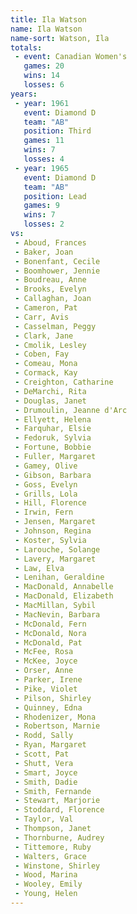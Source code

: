 ```yaml
---
title: Ila Watson
name: Ila Watson
name-sort: Watson, Ila
totals:
 - event: Canadian Women's
   games: 20
   wins: 14
   losses: 6
years:
 - year: 1961
   event: Diamond D
   team: "AB"
   position: Third
   games: 11
   wins: 7
   losses: 4
 - year: 1965
   event: Diamond D
   team: "AB"
   position: Lead
   games: 9
   wins: 7
   losses: 2
vs:
 - Aboud, Frances
 - Baker, Joan
 - Bonenfant, Cecile
 - Boomhower, Jennie
 - Boudreau, Anne
 - Brooks, Evelyn
 - Callaghan, Joan
 - Cameron, Pat
 - Carr, Avis
 - Casselman, Peggy
 - Clark, Jane
 - Cmolik, Lesley
 - Coben, Fay
 - Comeau, Mona
 - Cormack, Kay
 - Creighton, Catharine
 - DeMarchi, Rita
 - Douglas, Janet
 - Drumoulin, Jeanne d'Arc
 - Ellyett, Helena
 - Farquhar, Elsie
 - Fedoruk, Sylvia
 - Fortune, Bobbie
 - Fuller, Margaret
 - Gamey, Olive
 - Gibson, Barbara
 - Goss, Evelyn
 - Grills, Lola
 - Hill, Florence
 - Irwin, Fern
 - Jensen, Margaret
 - Johnson, Regina
 - Koster, Sylvia
 - Larouche, Solange
 - Lavery, Margaret
 - Law, Elva
 - Lenihan, Geraldine
 - MacDonald, Annabelle
 - MacDonald, Elizabeth
 - MacMillan, Sybil
 - MacNevin, Barbara
 - McDonald, Fern
 - McDonald, Nora
 - McDonald, Pat
 - McFee, Rosa
 - McKee, Joyce
 - Orser, Anne
 - Parker, Irene
 - Pike, Violet
 - Pilson, Shirley
 - Quinney, Edna
 - Rhodenizer, Mona
 - Robertson, Marnie
 - Rodd, Sally
 - Ryan, Margaret
 - Scott, Pat
 - Shutt, Vera
 - Smart, Joyce
 - Smith, Dadie
 - Smith, Fernande
 - Stewart, Marjorie
 - Stoddard, Florence
 - Taylor, Val
 - Thompson, Janet
 - Thornburne, Audrey
 - Tittemore, Ruby
 - Walters, Grace
 - Winstone, Shirley
 - Wood, Marina
 - Wooley, Emily
 - Young, Helen
---
```

